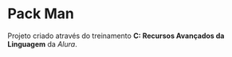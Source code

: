 # Pack Man

Projeto criado através do treinamento **C: Recursos Avançados da Linguagem** da *Alura*.
